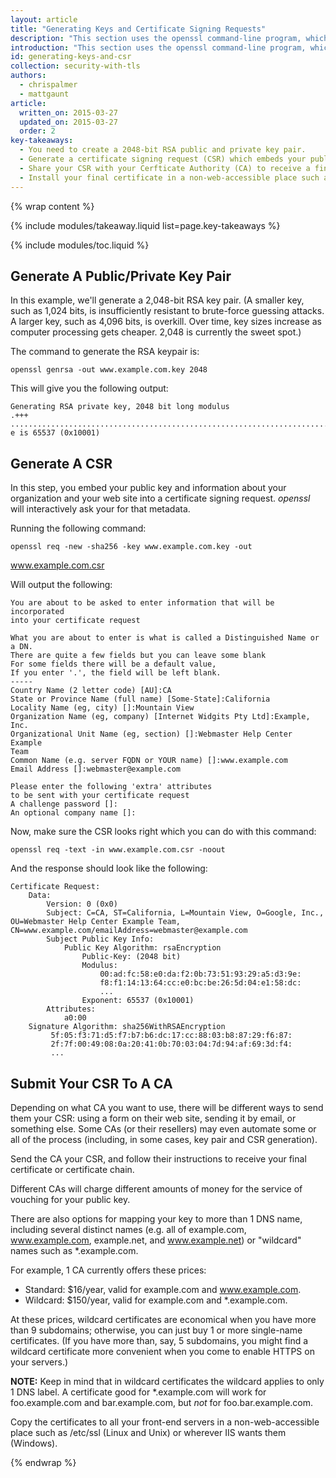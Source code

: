 ```yaml
---
layout: article
title: "Generating Keys and Certificate Signing Requests"
description: "This section uses the openssl command-line program, which comes with most Linux, BSD, and Mac OS X systems, to generate private / public keys and a CSR."
introduction: "This section uses the openssl command-line program, which comes with most Linux, BSD, and Mac OS X systems, to generate private / public keys and a CSR."
id: generating-keys-and-csr
collection: security-with-tls
authors:
  - chrispalmer
  - mattgaunt
article:
  written_on: 2015-03-27
  updated_on: 2015-03-27
  order: 2
key-takeaways:
  - You need to create a 2048-bit RSA public and private key pair.
  - Generate a certificate signing request (CSR) which embeds your public key.
  - Share your CSR with your Cerfticate Authority (CA) to receive a final certificate or certificate chain.
  - Install your final certificate in a non-web-accessible place such as /etc/ssl (Linux and Unix) or wherever IIS wants them (Windows).
---
```


{% wrap content %}

{% include modules/takeaway.liquid list=page.key-takeaways %}

{% include modules/toc.liquid %}

## Generate A Public/Private Key Pair

In this example, we'll generate a 2,048-bit RSA key pair. (A smaller key, such
as 1,024 bits, is insufficiently resistant to brute-force guessing attacks. A
larger key, such as 4,096 bits, is overkill. Over time, key sizes increase as
computer processing gets cheaper. 2,048 is currently the sweet spot.)

The command to generate the RSA keypair is:

    openssl genrsa -out www.example.com.key 2048

This will give you the following output:

    Generating RSA private key, 2048 bit long modulus
    .+++
    .......................................................................................+++
    e is 65537 (0x10001)

## Generate A CSR

In this step, you embed your public key and information about your organization
and your web site into a certificate signing request. *openssl* will interactively
ask your for that metadata.

Running the following command:

    openssl req -new -sha256 -key www.example.com.key -out
www.example.com.csr

Will output the following:

    You are about to be asked to enter information that will be incorporated
    into your certificate request

    What you are about to enter is what is called a Distinguished Name or a DN.
    There are quite a few fields but you can leave some blank
    For some fields there will be a default value,
    If you enter '.', the field will be left blank.
    -----
    Country Name (2 letter code) [AU]:CA
    State or Province Name (full name) [Some-State]:California
    Locality Name (eg, city) []:Mountain View
    Organization Name (eg, company) [Internet Widgits Pty Ltd]:Example, Inc.
    Organizational Unit Name (eg, section) []:Webmaster Help Center Example
    Team
    Common Name (e.g. server FQDN or YOUR name) []:www.example.com
    Email Address []:webmaster@example.com

    Please enter the following 'extra' attributes
    to be sent with your certificate request
    A challenge password []:
    An optional company name []:

Now, make sure the CSR looks right which you can do with this command:

    openssl req -text -in www.example.com.csr -noout

And the response should look like the following:

    Certificate Request:
        Data:
            Version: 0 (0x0)
            Subject: C=CA, ST=California, L=Mountain View, O=Google, Inc.,
    OU=Webmaster Help Center Example Team,
    CN=www.example.com/emailAddress=webmaster@example.com
            Subject Public Key Info:
                Public Key Algorithm: rsaEncryption
                    Public-Key: (2048 bit)
                    Modulus:
                        00:ad:fc:58:e0:da:f2:0b:73:51:93:29:a5:d3:9e:
                        f8:f1:14:13:64:cc:e0:bc:be:26:5d:04:e1:58:dc:
                        ...
                    Exponent: 65537 (0x10001)
            Attributes:
                a0:00
        Signature Algorithm: sha256WithRSAEncryption
             5f:05:f3:71:d5:f7:b7:b6:dc:17:cc:88:03:b8:87:29:f6:87:
             2f:7f:00:49:08:0a:20:41:0b:70:03:04:7d:94:af:69:3d:f4:
             ...

## Submit Your CSR To A CA

Depending on what CA you want to use, there will be different ways to send them
your CSR: using a form on their web site, sending it by email, or something
else. Some CAs (or their resellers) may even automate some or all of the process
(including, in some cases, key pair and CSR generation).

Send the CA your CSR, and follow their instructions to receive your final
certificate or certificate chain.

Different CAs will charge different amounts of money for the service of vouching
for your public key.

There are also options for mapping your key to more than 1 DNS name, including
several distinct names (e.g. all of example.com, www.example.com, example.net,
and www.example.net) or "wildcard" names such as \*.example.com.

For example, 1 CA currently offers these prices:

* Standard: $16/year, valid for example.com and www.example.com.
* Wildcard: $150/year, valid for example.com and \*.example.com.

At these prices, wildcard certificates are economical when you have more than 9
subdomains; otherwise, you can just buy 1 or more single-name certificates. (If
you have more than, say, 5 subdomains, you might find a wildcard certificate
more convenient when you come to enable HTTPS on your servers.)

**NOTE:** Keep in mind that in wildcard certificates the wildcard applies to
only 1 DNS label. A certificate good for \*.example.com will work for
foo.example.com and bar.example.com, but _not_ for foo.bar.example.com.

Copy the certificates to all your front-end servers in a non-web-accessible
place such as /etc/ssl (Linux and Unix) or wherever IIS wants them (Windows).

{% endwrap %}
